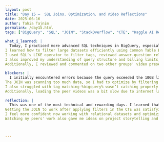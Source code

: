 ```yaml
---
layout: post
title: "Day 15 –  SQL Joins, Optimization, and Video Reflections"
date: 2025-06-16
author: Tahia Tajnim
permalink: /day15.html
tags: ["BigQuery", "SQL", "JOIN", "StackOverflow", "CTE", "Kaggle AI Research", "Peer Feedback"]  

what_i_learned: |
  Today, I practiced more advanced SQL techniques in BigQuery, especially using JOINs to combine data across multiple tables.
I learned how to filter large datasets efficiently using Common Table Expressions (CTEs) to avoid exceeding byte limits.
I used SQL’s LIKE operator to filter tags, reviewed answer-question relationships using parent_id, and wrote a query to join posts_answers and posts_questions for questions tagged with “bigquery”.
I also improved my understanding of query structure and billing limits, which helped me troubleshoot internal server errors related to excessive data scanned.
Additionally, I reviewed and commented on two other groups' video presentations. One team worked on using deep learning to detect driver drowsiness based on facial cues like eye closure and yawning. I was especially impressed by their use of ensemble CNN models and how they tackled GPU challenges to reduce training time. I asked them how they selected the models for their ensemble and if any outcomes surprised them during testing. Their technical depth and teamwork stood out clearly.
  
blockers: |  
  I initially encountered errors because the query exceeded the 10GB limit.
The JOIN was scanning too much data, so I had to optimize by filtering before joining.
I also struggled with tag matching—%bigquery% wasn’t catching properly formatted tags like <bigquery>, so it took a while to find the right wildcard pattern.
Additionally, loading the peer videos was a bit slow due to internet lag, but I was still able to give constructive feedback in time.
  
reflection: |
  This was one of the most technical and rewarding days. I learned that writing efficient queries is just as important as writing correct ones, especially when working with large-scale public datasets.
Getting the JOIN to work after applying filters in the CTE was satisfying, and it taught me how real-world data analysis often requires iteration, debugging, and rethinking the approach.
I feel more confident now working with relational datasets and optimizing my code for performance.
Watching my peers' work also gave me ideas on project storytelling and problem framing, and I’m excited to apply that to our own AI project. The drowsiness detection project especially inspired me because of its real-world application in driver safety.


  
---
```

